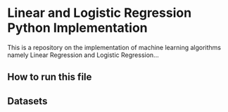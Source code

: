 # Linear and Logistic Regression Python Implementation

This is a repository on the implementation of machine learning algorithms namely Linear Regression and Logistic Regression...

## How to run this file

## Datasets


